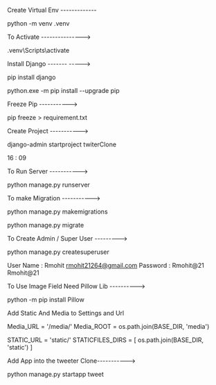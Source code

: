  
 Create Virtual Env -------------

 python -m venv .venv  

To Activate --------------->

.venv\Scripts\activate


Install Django ------- ----->

pip install django

python.exe -m pip install --upgrade pip

Freeze Pip ----------->

pip freeze > requirement.txt

Create Project ----------->

django-admin startproject twiterClone

16 : 09

To Run Server ----------->

 python manage.py runserver



To make Migration ----------->

python manage.py makemigrations

python manage.py migrate



To Create Admin / Super User --------->

python manage.py createsuperuser

User Name :  Rmohit
rmohit21264@gmail.com
Password : Rmohit@21
Rmohit@21


To Use Image Field Need Pillow Lib ---------->

python -m pip install Pillow


Add Static And Media to Settings and Url


Media_URL = '/media/'
Media_ROOT = os.path.join(BASE_DIR, 'media')

STATIC_URL = 'static/'
STATICFILES_DIRS = [
    os.path.join(BASE_DIR, 'static')
]

Add App into the tweeter Clone----------->

python manage.py startapp tweet









